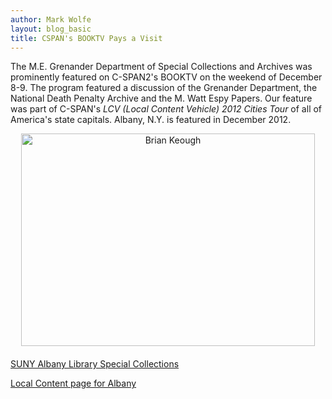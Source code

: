 ```yaml
---
author: Mark Wolfe
layout: blog_basic
title: CSPAN's BOOKTV Pays a Visit
---
```

<div class="entry-body">
<p>The M.E. Grenander Department of Special Collections and Archives was prominently featured on C-SPAN2's BOOKTV on the weekend of December 8-9. The program featured  a discussion of the Grenander Department, the National Death Penalty Archive and the M. Watt Espy Papers. Our feature was part of C-SPAN's <em>LCV (Local Content Vehicle) 2012 Cities Tour</em> of all of America's state capitals.  Albany, N.Y. is featured in December 2012. </p>
<p><a href="http://www.c-span.org/video/?309534-1/suny-albany-library-special-collections"> <img alt="Brian Keough" class="mt-image-center" height="340" src="{{ site.url }}/posts-img/cspan_brian_head%20copy.jpg" style="text-align: center; display: block; margin: 0 auto 20px;" width="470"/></a></p>
<p><a href="http://www.c-span.org/video/?309534-1/suny-albany-library-special-collections">SUNY Albany Library Special Collections</a></p>
<p><a href="http://www.c-span.org/LocalContent/Albany/">Local Content page for Albany</a><br/>
</p>
</div>